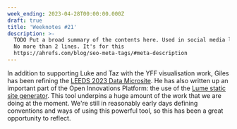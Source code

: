 ```yaml
---
week_ending: 2023-04-28T00:00:00.000Z
draft: true
title: 'Weeknotes #21'
description: >-
  TODO Put a broad summary of the contents here. Used in social media links etc.
  No more than 2 lines. It's for this
  https://ahrefs.com/blog/seo-meta-tags/#meta-description
---
```




In addition to supporting Luke and Taz with the YFF visualisation work, Giles has been refining the [LEEDS 2023 Data Microsite](https://data.leeds2023.co.uk). He has also written up an important part of the Open Innovations Platform: the use of the [Lume static site generator](https://open-innovations.github.io/platform/tech-stack/static-site-generation/). This tool underpins a huge amount of the work that we are doing at the moment. We're still in reasonably early days defining conventions and ways of using this powerful tool, so this has been a great opportunity to reflect.

